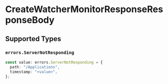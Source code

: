 # CreateWatcherMonitorResponseResponseBody


## Supported Types

### `errors.ServerNotResponding`

```typescript
const value: errors.ServerNotResponding = {
  path: "/Applications",
  timestamp: "<value>",
};
```

